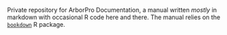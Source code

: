 Private repository for ArborPro Documentation, a manual written _mostly_ in markdown with occasional R code here and there. The manual relies on the [`bookdown`](https://github.com/rstudio/bookdown) R package.
